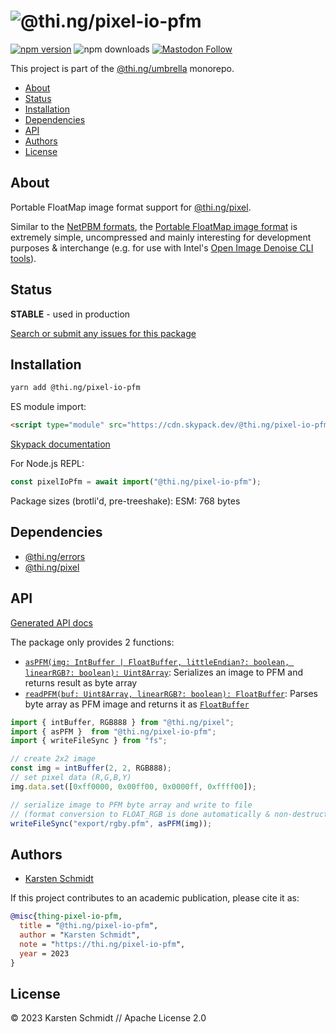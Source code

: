 <!-- This file is generated - DO NOT EDIT! -->

# ![@thi.ng/pixel-io-pfm](https://media.thi.ng/umbrella/banners-20220914/thing-pixel-io-pfm.svg?988dde31)

[![npm version](https://img.shields.io/npm/v/@thi.ng/pixel-io-pfm.svg)](https://www.npmjs.com/package/@thi.ng/pixel-io-pfm)
![npm downloads](https://img.shields.io/npm/dm/@thi.ng/pixel-io-pfm.svg)
[![Mastodon Follow](https://img.shields.io/mastodon/follow/109331703950160316?domain=https%3A%2F%2Fmastodon.thi.ng&style=social)](https://mastodon.thi.ng/@toxi)

This project is part of the
[@thi.ng/umbrella](https://github.com/thi-ng/umbrella/) monorepo.

- [About](#about)
- [Status](#status)
- [Installation](#installation)
- [Dependencies](#dependencies)
- [API](#api)
- [Authors](#authors)
- [License](#license)

## About

Portable FloatMap image format support for [@thi.ng/pixel](https://github.com/thi-ng/umbrella/tree/develop/packages/pixel).

Similar to the [NetPBM
formats](https://github.com/thi-ng/umbrella/tree/develop/packages/pixel-io-netpbm),
the [Portable FloatMap image format](https://pauldebevec.com/Research/HDR/PFM/)
is extremely simple, uncompressed and mainly interesting for development
purposes & interchange (e.g. for use with Intel's [Open Image Denoise CLI
tools](https://github.com/OpenImageDenoise/oidn)).

## Status

**STABLE** - used in production

[Search or submit any issues for this package](https://github.com/thi-ng/umbrella/issues?q=%5Bpixel-io-pfm%5D+in%3Atitle)

## Installation

```bash
yarn add @thi.ng/pixel-io-pfm
```

ES module import:

```html
<script type="module" src="https://cdn.skypack.dev/@thi.ng/pixel-io-pfm"></script>
```

[Skypack documentation](https://docs.skypack.dev/)

For Node.js REPL:

```js
const pixelIoPfm = await import("@thi.ng/pixel-io-pfm");
```

Package sizes (brotli'd, pre-treeshake): ESM: 768 bytes

## Dependencies

- [@thi.ng/errors](https://github.com/thi-ng/umbrella/tree/develop/packages/errors)
- [@thi.ng/pixel](https://github.com/thi-ng/umbrella/tree/develop/packages/pixel)

## API

[Generated API docs](https://docs.thi.ng/umbrella/pixel-io-pfm/)

The package only provides 2 functions:

- [`asPFM(img: IntBuffer | FloatBuffer, littleEndian?: boolean, linearRGB?: boolean):
  Uint8Array`](https://docs.thi.ng/umbrella/pixel-io-pfm/functions/asPFM.html):
  Serializes an image to PFM and returns result as byte array
- [`readPFM(buf: Uint8Array, linearRGB?: boolean):
  FloatBuffer`](https://docs.thi.ng/umbrella/pixel-io-pfm/functions/readPFM.html):
  Parses byte array as PFM image and returns it as
  [`FloatBuffer`](https://docs.thi.ng/umbrella/pixel/classes/FloatBuffer.html)

```ts tangle:export/readme.ts
import { intBuffer, RGB888 } from "@thi.ng/pixel";
import { asPFM }  from "@thi.ng/pixel-io-pfm";
import { writeFileSync } from "fs";

// create 2x2 image
const img = intBuffer(2, 2, RGB888);
// set pixel data (R,G,B,Y)
img.data.set([0xff0000, 0x00ff00, 0x0000ff, 0xffff00]);

// serialize image to PFM byte array and write to file
// (format conversion to FLOAT_RGB is done automatically & non-destructively)
writeFileSync("export/rgby.pfm", asPFM(img));
```

## Authors

- [Karsten Schmidt](https://thi.ng)

If this project contributes to an academic publication, please cite it as:

```bibtex
@misc{thing-pixel-io-pfm,
  title = "@thi.ng/pixel-io-pfm",
  author = "Karsten Schmidt",
  note = "https://thi.ng/pixel-io-pfm",
  year = 2023
}
```

## License

&copy; 2023 Karsten Schmidt // Apache License 2.0
